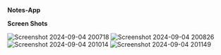 **Notes-App**

**Screen Shots**

![Screenshot 2024-09-04 200718](https://github.com/user-attachments/assets/199632c8-f095-4543-8415-56e0a8886955)
![Screenshot 2024-09-04 200826](https://github.com/user-attachments/assets/2b031c84-cf36-49eb-9121-cf46a55dcf17)
![Screenshot 2024-09-04 201014](https://github.com/user-attachments/assets/342dc915-6654-4cdd-ad49-f0a778f0618f)
![Screenshot 2024-09-04 201149](https://github.com/user-attachments/assets/0f4bb60a-6219-4feb-bfca-814f5b89a304)
